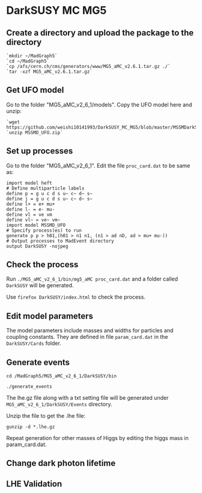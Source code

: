 # DarkSUSY MC MG5

## Create a directory and upload the package to the directory

    `mkdir ~/MadGraph5` 
    `cd ~/MadGraph5`
    `cp /afs/cern.ch/cms/generators/www/MG5_aMC_v2.6.1.tar.gz ./`
    `tar -xzf MG5_aMC_v2.6.1.tar.gz`

## Get UFO model 

Go to the folder "MG5_aMC_v2_6_1/models". Copy the UFO model here and unzip:

    `wget https://github.com/weishi10141993/DarkSUSY_MC_MG5/blob/master/MSSMDarkSector/MSSMD_UFO.zip`
    `unzip MSSMD_UFO.zip`

## Set up processes

Go to the folder "MG5_aMC_v2_6_1". Edit the file `proc_card.dat` to be same as:

    import model heft
    # Define multiparticle labels
    define p = g u c d s u~ c~ d~ s~
    define j = g u c d s u~ c~ d~ s~
    define l+ = e+ mu+
    define l- = e- mu-
    define vl = ve vm
    define vl~ = ve~ vm~
    import model MSSMD_UFO
    # Specify process(es) to run
    generate p p > h01,(h01 > n1 n1, (n1 > ad nD, ad > mu+ mu-))
    # Output processes to MadEvent directory
    output DarkSUSY -nojpeg

## Check the process
Run `./MG5_aMC_v2_6_1/bin/mg5_aMC proc_card.dat` and a folder called `DarkSUSY` will be generated. 

Use `firefox DarkSUSY/index.html` to check the process.

## Edit model parameters
The model parameters include masses and widths for particles and coupling constants. They are defined in file `param_card.dat` in the `DarkSUSY/Cards` folder.

## Generate events 

`cd /MadGraph5/MG5_aMC_v2_6_1/DarkSUSY/bin`

`./generate_events`

The lhe.gz file along with a txt setting file will be generated under `MG5_aMC_v2_6_1/DarkSUSY/Events` directory.

Unzip the file to get the .lhe file:

`gunzip -d *.lhe.gz`

Repeat generation for other masses of Higgs by editing the higgs mass in param_card.dat.

## Change dark photon lifetime

## LHE Validation
